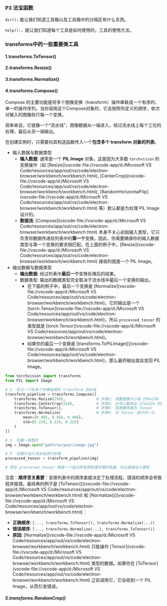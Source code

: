 ### P3 法宝函数

`dir():`  能让我们知道工具箱以及工具箱中的分隔区有什么东西。

`help():`，能让我们知道每个工具是如何使用的，工具的使用方法。





### transforms中的一些重要类工具

#### 1.transforms.ToTensor()



#### 2.transforms.Resize()



#### 3.transforms.Normalize()



#### 4.transforms.Compose()

Compose 的主要功能是将多个图像变换（transform）操作串联成一个有序的、单一的操作序列。当你调用这个Compose对象时，它会按照你定义的顺序，依次对输入的图像执行每一个变换。

简单来说，它就像一个“流水线”，图像数据从一端进入，经过流水线上每个工位的处理，最后从另一端输出。

在创建实例时，只需要向其构造函数传入一个**包含多个 transform 对象的列表**。

- 输入数据与数据类型
  - **输入数据**: 通常是一个 **PIL Image** 对象。这是因为大多数 `torchvision` 的变换操作（如 [Resize](vscode-file://vscode-app/d:/Microsoft VS Code/resources/app/out/vs/code/electron-browser/workbench/workbench.html), [CenterCrop](vscode-file://vscode-app/d:/Microsoft VS Code/resources/app/out/vs/code/electron-browser/workbench/workbench.html), [RandomHorizontalFlip](vscode-file://vscode-app/d:/Microsoft VS Code/resources/app/out/vs/code/electron-browser/workbench/workbench.html) 等）默认都是为处理 PIL Image 设计的。
  - **数据流**: [Compose](vscode-file://vscode-app/d:/Microsoft VS Code/resources/app/out/vs/code/electron-browser/workbench/workbench.html) 本身不关心初始输入类型，它只负责将数据传递给列表中的**第一个**变换。因此，你需要确保你的输入数据类型与第一个变换的要求相匹配。在上面的例子中，[Resize](vscode-file://vscode-app/d:/Microsoft VS Code/resources/app/out/vs/code/electron-browser/workbench/workbench.html) 接收的就是一个 PIL Image。
- 输出数据与数据类型
  - **输出数据**: 经过列表中**最后一个**变换处理后的结果。
  - 数据类型: 输出的数据类型完全取决于流水线中最后一个变换的输出。
    - 在下面的例子中，最后一个变换是 [Normalize](vscode-file://vscode-app/d:/Microsoft VS Code/resources/app/out/vs/code/electron-browser/workbench/workbench.html)，它的输出是一个 [torch.Tensor](vscode-file://vscode-app/d:/Microsoft VS Code/resources/app/out/vs/code/electron-browser/workbench/workbench.html)，所以 `processed_tensor` 的类型就是 [torch.Tensor](vscode-file://vscode-app/d:/Microsoft VS Code/resources/app/out/vs/code/electron-browser/workbench/workbench.html)。
    - 如果你的最后一个变换是 [transforms.ToPILImage()](vscode-file://vscode-app/d:/Microsoft VS Code/resources/app/out/vs/code/electron-browser/workbench/workbench.html)，那么最终输出就会变回 PIL Image。

```python
from torchvision import transforms
from PIL import Image

# 1. 定义一个由多个步骤组成的 transform 流水线
transform_pipeline = transforms.Compose([
    transforms.Resize(256),              # 步骤1: 调整图像大小到 256x256
    transforms.CenterCrop(224),          # 步骤2: 从中心裁剪出 224x224 的区域
    transforms.ToTensor(),               # 步骤3: 将图像转换为 Tensor
    transforms.Normalize(                # 步骤4: 对 Tensor 进行归一化
        mean=[0.485, 0.456, 0.406], 
        std=[0.229, 0.224, 0.225]
    )
])

# 2. 加载一张图片
img = Image.open("path/to/your/image.jpg")

# 3. 将图片送入流水线进行处理
processed_tensor = transform_pipeline(img)

# 现在 processed_tensor 就是一个经过所有预处理步骤的张量，可以直接送入模型
```

注意：**顺序至关重要**：变换列表中的顺序直接决定了处理流程，错误的顺序会导致程序报错。最经典的例子是 [ToTensor()](vscode-file://vscode-app/d:/Microsoft VS Code/resources/app/out/vs/code/electron-browser/workbench/workbench.html) 和 [Normalize()](vscode-file://vscode-app/d:/Microsoft VS Code/resources/app/out/vs/code/electron-browser/workbench/workbench.html)：

- **正确顺序**: `[..., transforms.ToTensor(), transforms.Normalize(...)]`
- **错误顺序**: `[..., transforms.Normalize(...), transforms.ToTensor()]`
- **原因**: [Normalize](vscode-file://vscode-app/d:/Microsoft VS Code/resources/app/out/vs/code/electron-browser/workbench/workbench.html) 只能操作 [Tensor](vscode-file://vscode-app/d:/Microsoft VS Code/resources/app/out/vs/code/electron-browser/workbench/workbench.html) 类型的数据。如果你在 [ToTensor](vscode-file://vscode-app/d:/Microsoft VS Code/resources/app/out/vs/code/electron-browser/workbench/workbench.html) 之前调用它，它会收到一个 PIL Image，从而引发错误。

##### 5.transforms.RandomCrop()